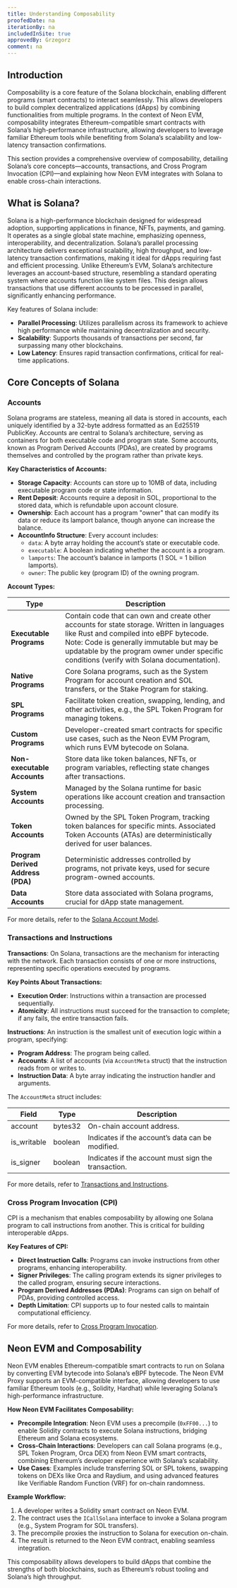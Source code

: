 ```yaml
---
title: Understanding Composability
proofedDate: na
iterationBy: na
includedInSite: true
approvedBy: Grzegorz
comment: na
---
```


## **Introduction**

Composability is a core feature of the Solana blockchain, enabling different programs (smart contracts) to interact seamlessly. This allows developers to build complex decentralized applications (dApps) by combining functionalities from multiple programs. In the context of Neon EVM, composability integrates Ethereum-compatible smart contracts with Solana’s high-performance infrastructure, allowing developers to leverage familiar Ethereum tools while benefiting from Solana’s scalability and low-latency transaction confirmations.

This section provides a comprehensive overview of composability, detailing Solana’s core concepts—accounts, transactions, and Cross Program Invocation (CPI)—and explaining how Neon EVM integrates with Solana to enable cross-chain interactions.

## **What is Solana?**

Solana is a high-performance blockchain designed for widespread adoption, supporting applications in finance, NFTs, payments, and gaming. It operates as a single global state machine, emphasizing openness, interoperability, and decentralization. Solana’s parallel processing architecture delivers exceptional scalability, high throughput, and low-latency transaction confirmations, making it ideal for dApps requiring fast and efficient processing. Unlike Ethereum’s EVM, Solana’s architecture leverages an account-based structure, resembling a standard operating system where accounts function like system files. This design allows transactions that use different accounts to be processed in parallel, significantly enhancing performance.

Key features of Solana include:

* **Parallel Processing**: Utilizes parallelism across its framework to achieve high performance while maintaining decentralization and security.  
* **Scalability**: Supports thousands of transactions per second, far surpassing many other blockchains.  
* **Low Latency**: Ensures rapid transaction confirmations, critical for real-time applications.


## **Core Concepts of Solana**

### **Accounts**

Solana programs are stateless, meaning all data is stored in accounts, each uniquely identified by a 32-byte address formatted as an Ed25519 PublicKey. Accounts are central to Solana’s architecture, serving as containers for both executable code and program state. Some accounts, known as Program Derived Accounts (PDAs), are created by programs themselves and controlled by the program rather than private keys.

**Key Characteristics of Accounts:**

* **Storage Capacity**: Accounts can store up to 10MB of data, including executable program code or state information.  
* **Rent Deposit**: Accounts require a deposit in SOL, proportional to the stored data, which is refundable upon account closure.  
* **Ownership**: Each account has a program "owner" that can modify its data or reduce its lamport balance, though anyone can increase the balance.  
* **AccountInfo Structure**: Every account includes:  
  * `data`: A byte array holding the account’s state or executable code.  
  * `executable`: A boolean indicating whether the account is a program.  
  * `lamports`: The account’s balance in lamports (1 SOL \= 1 billion lamports).  
  * `owner`: The public key (program ID) of the owning program.

**Account Types:**

| Type | Description |
| ----- | ----- |
| **Executable Programs** | Contain code that can own and create other accounts for state storage. Written in languages like Rust and compiled into eBPF bytecode. Note: Code is generally immutable but may be updatable by the program owner under specific conditions (verify with Solana documentation). |
| **Native Programs** | Core Solana programs, such as the System Program for account creation and SOL transfers, or the Stake Program for staking. |
| **SPL Programs** | Facilitate token creation, swapping, lending, and other activities, e.g., the SPL Token Program for managing tokens. |
| **Custom Programs** | Developer-created smart contracts for specific use cases, such as the Neon EVM Program, which runs EVM bytecode on Solana. |
| **Non-executable Accounts** | Store data like token balances, NFTs, or program variables, reflecting state changes after transactions. |
| **System Accounts** | Managed by the Solana runtime for basic operations like account creation and transaction processing. |
| **Token Accounts** | Owned by the SPL Token Program, tracking token balances for specific mints. Associated Token Accounts (ATAs) are deterministically derived for user balances. |
| **Program Derived Address (PDA)** | Deterministic addresses controlled by programs, not private keys, used for secure program-owned accounts. |
| **Data Accounts** | Store data associated with Solana programs, crucial for dApp state management. |

For more details, refer to the [Solana Account Model](https://docs.solana.com/developing/programming-model/accounts).

### **Transactions and Instructions**

**Transactions**: On Solana, transactions are the mechanism for interacting with the network. Each transaction consists of one or more instructions, representing specific operations executed by programs.

**Key Points About Transactions:**

* **Execution Order**: Instructions within a transaction are processed sequentially.  
* **Atomicity**: All instructions must succeed for the transaction to complete; if any fails, the entire transaction fails.

**Instructions**: An instruction is the smallest unit of execution logic within a program, specifying:

* **Program Address**: The program being called.  
* **Accounts**: A list of accounts (via `AccountMeta` struct) that the instruction reads from or writes to.  
* **Instruction Data**: A byte array indicating the instruction handler and arguments.

The `AccountMeta` struct includes:

| Field | Type | Description |
| ----- | ----- | ----- |
| account | bytes32 | On-chain account address. |
| is\_writable | boolean | Indicates if the account’s data can be modified. |
| is\_signer | boolean | Indicates if the account must sign the transaction. |

For more details, refer to [Transactions and Instructions](https://docs.solana.com/developing/programming-model/transactions).

### **Cross Program Invocation (CPI)**

CPI is a mechanism that enables composability by allowing one Solana program to call instructions from another. This is critical for building interoperable dApps.

**Key Features of CPI:**

* **Direct Instruction Calls**: Programs can invoke instructions from other programs, enhancing interoperability.  
* **Signer Privileges**: The calling program extends its signer privileges to the called program, ensuring secure interactions.  
* **Program Derived Addresses (PDAs)**: Programs can sign on behalf of PDAs, providing controlled access.  
* **Depth Limitation**: CPI supports up to four nested calls to maintain computational efficiency.

For more details, refer to [Cross Program Invocation](https://docs.solana.com/developing/programming-model/calling-between-programs).


## **Neon EVM and Composability**

Neon EVM enables Ethereum-compatible smart contracts to run on Solana by converting EVM bytecode into Solana’s eBPF bytecode. The Neon EVM Proxy supports an EVM-compatible interface, allowing developers to use familiar Ethereum tools (e.g., Solidity, Hardhat) while leveraging Solana’s high-performance infrastructure.

**How Neon EVM Facilitates Composability:**

* **Precompile Integration**: Neon EVM uses a precompile (`0xFF00...`) to enable Solidity contracts to execute Solana instructions, bridging Ethereum and Solana ecosystems.  
* **Cross-Chain Interactions**: Developers can call Solana programs (e.g., SPL Token Program, Orca DEX) from Neon EVM smart contracts, combining Ethereum’s developer experience with Solana’s scalability.  
* **Use Cases**: Examples include transferring SOL or SPL tokens, swapping tokens on DEXs like Orca and Raydium, and using advanced features like Verifiable Random Function (VRF) for on-chain randomness.

**Example Workflow:**

1. A developer writes a Solidity smart contract on Neon EVM.  
2. The contract uses the `ICallSolana` interface to invoke a Solana program (e.g., System Program for SOL transfers).  
3. The precompile proxies the instruction to Solana for execution on-chain.  
4. The result is returned to the Neon EVM contract, enabling seamless integration.

This composability allows developers to build dApps that combine the strengths of both blockchains, such as Ethereum’s robust tooling and Solana’s high throughput.
